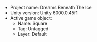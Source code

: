 <!-- UNITY CODE ASSIST INSTRUCTIONS START -->
- Project name: Dreams Beneath The Ice
- Unity version: Unity 6000.0.45f1
- Active game object:
  - Name: Square
  - Tag: Untagged
  - Layer: Default
<!-- UNITY CODE ASSIST INSTRUCTIONS END -->